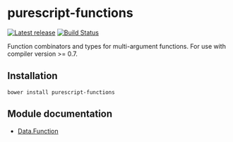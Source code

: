 # purescript-functions

[![Latest release](http://img.shields.io/bower/v/purescript-functions.svg)](https://github.com/purescript/purescript-functions/releases)
[![Build Status](https://travis-ci.org/purescript/purescript-functions.svg?branch=master)](https://travis-ci.org/purescript/purescript-functions)

Function combinators and types for multi-argument functions. For use with compiler version >= 0.7.

## Installation

```
bower install purescript-functions
```

## Module documentation

- [Data.Function](docs/Data/Function.md)
